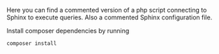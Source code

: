 Here you can find a commented version of a php script connecting to Sphinx to execute queries.
Also a commented Sphinx configuration file.

Install composer dependencies by running
```
composer install
```
